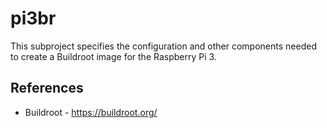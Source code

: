 # pi3br

This subproject specifies the configuration and other components
needed to create a Buildroot image for the Raspberry Pi 3.

## References

  * Buildroot - https://buildroot.org/
